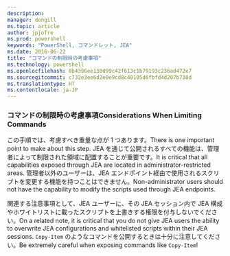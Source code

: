 ```yaml
---
description: 
manager: dongill
ms.topic: article
author: jpjofre
ms.prod: powershell
keywords: "PowerShell, コマンドレット, JEA"
ms.date: 2016-06-22
title: "コマンドの制限時の考慮事項"
ms.technology: powershell
ms.openlocfilehash: 0b4396ee130d99c42f613c1b79193c236ad472e7
ms.sourcegitcommit: c732e3ee6d2e0e9cd8c40105d6fbfd4d207b730d
ms.translationtype: HT
ms.contentlocale: ja-JP
---
```

### <a name="considerations-when-limiting-commands"></a><span data-ttu-id="69c28-103">コマンドの制限時の考慮事項</span><span class="sxs-lookup"><span data-stu-id="69c28-103">Considerations When Limiting Commands</span></span>
<span data-ttu-id="69c28-104">この手順では、考慮すべき重量な点が 1 つあります。</span><span class="sxs-lookup"><span data-stu-id="69c28-104">There is one important point to make about this step.</span></span>
<span data-ttu-id="69c28-105">JEA を通じて公開されるすべての機能は、管理者によって制限された領域に配置することが重要です。</span><span class="sxs-lookup"><span data-stu-id="69c28-105">It is critical that all capabilities exposed through JEA are located in administrator-restricted areas.</span></span>
<span data-ttu-id="69c28-106">管理者以外のユーザーは、JEA エンドポイント経由で使用されるスクリプトを変更する機能を持つことはできません。</span><span class="sxs-lookup"><span data-stu-id="69c28-106">Non-administrator users should not have the capability to modify the scripts used through JEA endpoints.</span></span>

<span data-ttu-id="69c28-107">関連する注意事項として、JEA ユーザーに、その JEA セッション内で JEA 構成やホワイトリストに載ったスクリプトを上書きする権限を付与しないでください。</span><span class="sxs-lookup"><span data-stu-id="69c28-107">On a related note, it is critical that you do not give JEA users the ability to overwrite JEA configurations and whitelisted scripts within their JEA sessions.</span></span>
<span data-ttu-id="69c28-108">`Copy-Item` のようなコマンドを公開するときは十分に注意してください。</span><span class="sxs-lookup"><span data-stu-id="69c28-108">Be extremely careful when exposing commands like `Copy-Item`!</span></span>


